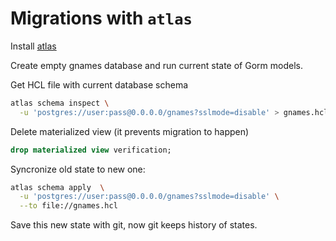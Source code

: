 # Migrations with `atlas`

Install [atlas](https://atlasgo.io)

Create empty gnames database and run current state of Gorm models.

Get HCL file with current database schema

```bash
atlas schema inspect \
  -u 'postgres://user:pass@0.0.0.0/gnames?sslmode=disable' > gnames.hcl
```

Delete materialized view (it prevents migration to happen)

```sql
drop materialized view verification;
```

Syncronize old state to new one:

```bash
atlas schema apply  \
  -u 'postgres://user:pass@0.0.0.0/gnames?sslmode=disable' \
  --to file://gnames.hcl
```

Save this new state with git, now git keeps history of states.
